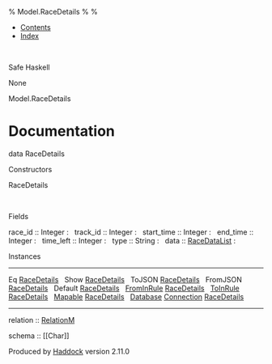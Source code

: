 % Model.RaceDetails
% 
% 

-   [Contents](index.html)
-   [Index](doc-index.html)

 

Safe Haskell

None

Model.RaceDetails

Documentation
=============

data RaceDetails

Constructors

RaceDetails

 

Fields

race\_id :: Integer
:    
track\_id :: Integer
:    
start\_time :: Integer
:    
end\_time :: Integer
:    
time\_left :: Integer
:    
type :: String
:    
data :: [RaceDataList](Data-RacingNew.html#t:RaceDataList)
:    

Instances

  --------------------------------------------------------------------------------------------------------------------------------------------------- ---
  Eq [RaceDetails](Model-RaceDetails.html#t:RaceDetails)                                                                                               
  Show [RaceDetails](Model-RaceDetails.html#t:RaceDetails)                                                                                             
  ToJSON [RaceDetails](Model-RaceDetails.html#t:RaceDetails)                                                                                           
  FromJSON [RaceDetails](Model-RaceDetails.html#t:RaceDetails)                                                                                         
  Default [RaceDetails](Model-RaceDetails.html#t:RaceDetails)                                                                                          
  [FromInRule](Data-InRules.html#t:FromInRule) [RaceDetails](Model-RaceDetails.html#t:RaceDetails)                                                     
  [ToInRule](Data-InRules.html#t:ToInRule) [RaceDetails](Model-RaceDetails.html#t:RaceDetails)                                                         
  [Mapable](Model-General.html#t:Mapable) [RaceDetails](Model-RaceDetails.html#t:RaceDetails)                                                          
  [Database](Model-General.html#t:Database) [Connection](Data-SqlTransaction.html#t:Connection) [RaceDetails](Model-RaceDetails.html#t:RaceDetails)    
  --------------------------------------------------------------------------------------------------------------------------------------------------- ---

relation :: [RelationM](Data-Relation.html#t:RelationM)

schema :: [[Char]]

Produced by [Haddock](http://www.haskell.org/haddock/) version 2.11.0
